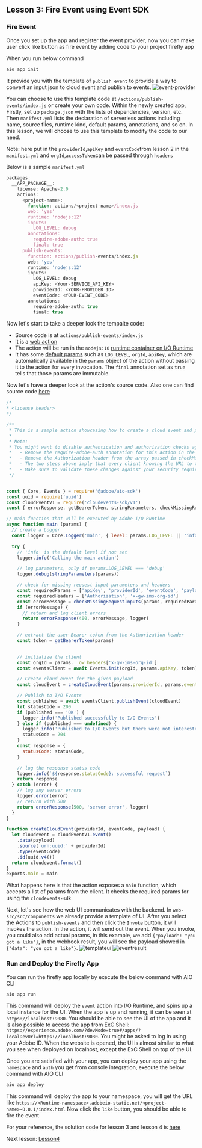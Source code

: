 ## Lesson 3: Fire Event using Event SDK

### Fire Event
Once you set up the app and register the event provider, now you can make user click like button as fire event by adding code to your project firefly app

When you run below command 
```bash
aio app init
```
It provide you with the template of `publish event` to provide a way to convert an input json to cloud event and publish to events.
![event-provider](assets/publish-event-cli.png)

You can choose to use this template code at `/actions/publish-events/index.js` or create your own code.
Within the newly created app, Firstly, set up `package.json` with the lists of dependencies, version, etc. 
Then `manifest.yml` lists the declaration of serverless actions including name, source files, runtime kind, default params, annotations, and so on. In this lesson, we will choose to use this template to modify the code to our need.

Note: here put in the `providerId`,`apiKey` and `eventCode`from lesson 2 in the `manifest.yml` and `orgId`,`accessToken`can be passed through `headers`

Below is a sample `manifest.yml` 
```javascript
packages:
  __APP_PACKAGE__:
    license: Apache-2.0
    actions:
      <project-name>:
        function: actions/<project-name>/index.js
        web: 'yes'
        runtime: 'nodejs:12'
        inputs:
          LOG_LEVEL: debug
        annotations:
          require-adobe-auth: true
          final: true
      publish-events:
        function: actions/publish-events/index.js
        web: 'yes'
        runtime: 'nodejs:12'
        inputs:
          LOG_LEVEL: debug
          apiKey: <Your-SERVICE_API_KEY>
          providerId: <YOUR-PROVIDER_ID>
          eventCode: <YOUR-EVENT_CODE>
        annotations:
          require-adobe-auth: true
          final: true
```

Now let's start to take a deeper look the tempalte code: 

* Source code is at `actions/publish-events/index.js`
* It is a [web action](https://github.com/AdobeDocs/adobeio-runtime/blob/master/guides/creating_actions.md#invoking-web-actions)
* The action will be run in the `nodejs:10` [runtime container on I/O Runtime](https://github.com/AdobeDocs/adobeio-runtime/blob/master/reference/runtimes.md)
* It has some [default params](https://github.com/AdobeDocs/adobeio-runtime/blob/master/guides/creating_actions.md#working-with-parameters) such as `LOG_LEVEL`, `orgId`, `apiKey`, which are automatically available in the `params` object of the action without passing it to the action for every invocation. The `final` annotation set as `true` tells that those params are immutable.

Now let's have a deeper look at the action's source code.
Also one can find source code [here](https://github.com/AdobeDocs/adobeio-codelab-customevent-demo/blob/master/actions/event/index.js)

```javascript
/*
* <license header>
*/

/**
 * This is a sample action showcasing how to create a cloud event and publish to I/O Events
 *
 * Note:
 * You might want to disable authentication and authorization checks against Adobe Identity Management System for a generic action. In that case:
 *   - Remove the require-adobe-auth annotation for this action in the manifest.yml of your application
 *   - Remove the Authorization header from the array passed in checkMissingRequestInputs
 *   - The two steps above imply that every client knowing the URL to this deployed action will be able to invoke it without any authentication and authorization checks against Adobe Identity Management System
 *   - Make sure to validate these changes against your security requirements before deploying the action
 */


const { Core, Events } = require('@adobe/aio-sdk')
const uuid = require('uuid')
const cloudEventV1 = require('cloudevents-sdk/v1')
const { errorResponse, getBearerToken, stringParameters, checkMissingRequestInputs } = require('../utils')

// main function that will be executed by Adobe I/O Runtime
async function main (params) {
  // create a Logger
  const logger = Core.Logger('main', { level: params.LOG_LEVEL || 'info' })

  try {
    // 'info' is the default level if not set
    logger.info('Calling the main action')

    // log parameters, only if params.LOG_LEVEL === 'debug'
    logger.debug(stringParameters(params))

    // check for missing request input parameters and headers
    const requiredParams = ['apiKey', 'providerId', 'eventCode', 'payload']
    const requiredHeaders = ['Authorization', 'x-gw-ims-org-id']
    const errorMessage = checkMissingRequestInputs(params, requiredParams, requiredHeaders)
    if (errorMessage) {
      // return and log client errors
      return errorResponse(400, errorMessage, logger)
    }

    // extract the user Bearer token from the Authorization header
    const token = getBearerToken(params)

    
    // initialize the client
    const orgId = params.__ow_headers['x-gw-ims-org-id']
    const eventsClient = await Events.init(orgId, params.apiKey, token)

    // Create cloud event for the given payload
    const cloudEvent = createCloudEvent(params.providerId, params.eventCode, params.payload)

    // Publish to I/O Events
    const published = await eventsClient.publishEvent(cloudEvent)
    let statusCode = 200
    if (published === 'OK') {
      logger.info('Published successfully to I/O Events')
    } else if (published === undefined) {
      logger.info('Published to I/O Events but there were not interested registrations')
      statusCode = 204
    }
    const response = {
      statusCode: statusCode,
    }

    // log the response status code
    logger.info(`${response.statusCode}: successful request`)
    return response
  } catch (error) {
    // log any server errors
    logger.error(error)
    // return with 500
    return errorResponse(500, 'server error', logger)
  }
}

function createCloudEvent(providerId, eventCode, payload) {
  let cloudevent = cloudEventV1.event()
    .data(payload)
    .source('urn:uuid:' + providerId)
    .type(eventCode)
    .id(uuid.v4())
  return cloudevent.format()
}
exports.main = main

```
What happens here is that the action exposes a `main` function, which accepts a list of params from the client. It checks the required params for using the `cloudevents-sdk`. 

Next, let's see how the web UI communicates with the backend. In `web-src/src/components` we already provide a template of UI.
After you select the Actions to `publish-events` and then click the `Invoke` button, it will invokes the action. In the action, it will send out the event. When you invoke, you could also add actual params, in this example, we add `{"payload": "you got a like"}`, in the webhook result, you will see the payload showed in `{"data": "you got a like"}`.
![templateui](assets/template-ui.png)
![eventresult](assets/event-webhook-result.png)


### Run and Deploy the Firefly App
You can run the firefly app locally by execute the below command with AIO CLI
```bash
aio app run
```
This command will deploy the `event` action into I/O Runtime, and spins up a local instance for the UI. When the app is up and running, it can be seen at `https://localhost:9080`. You should be able to see the UI of the app and it is also possible to access the app from ExC Shell: `https://experience.adobe.com/?devMode=true#/apps/?localDevUrl=https://localhost:9080`. You might be asked to log in using your Adobe ID.  When the website is opened, the UI is almost similar to what you see when deployed on localhost, except the ExC Shell on top of the UI.

Once you are satisfied with your app, you can deploy your app using the `namespace` and `auth` you get from console integration, execute the below command with AIO CLI
```bash
aio app deploy
```
This command will deploy the app to your namespace, you will get the URL like 
`https://<Runtime-namespace>.adobeio-static.net/<project-name>-0.0.1/index.html`
Now click the `like` button, you should be able to fire the event 

For your reference, the solution code for lesson 3 and lesson 4 is [here](https://github.com/AdobeDocs/adobeio-samples-custom-events) 

Next lesson: [Lesson4](lesson4.md)